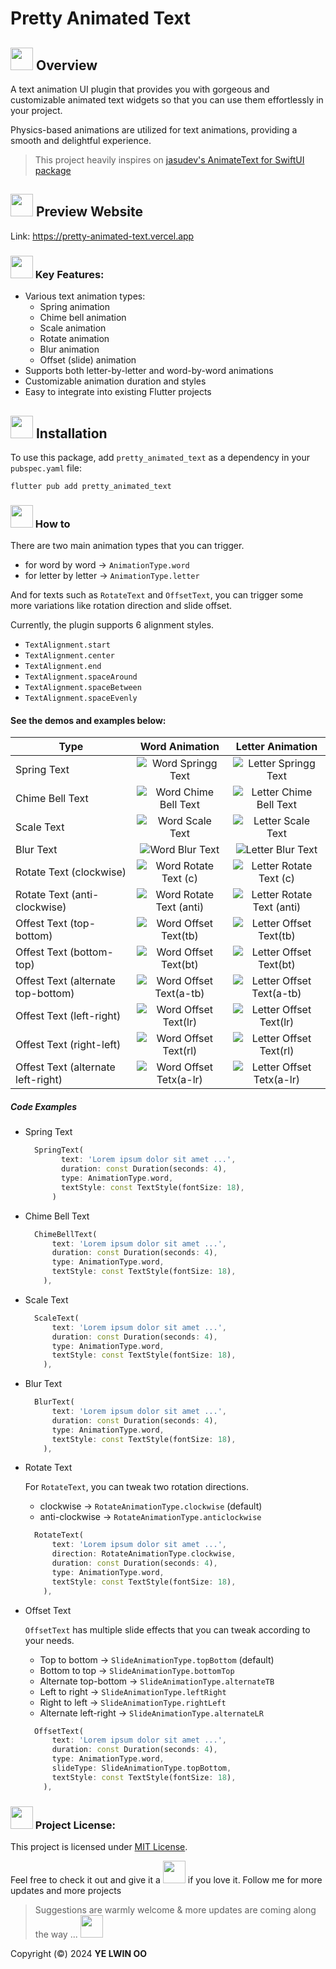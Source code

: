 # Pretty Animated Text

## <img src="assets/Telescope.webp" width="36px"> Overview

A text animation UI plugin that provides you with gorgeous and customizable animated text widgets so that you can use them effortlessly in your project.

Physics-based animations are utilized for text animations, providing a smooth and delightful experience.

> This project heavily inspires on [jasudev's AnimateText for SwiftUI package](https://github.com/jasudev/AnimateText)


## <img src="assets/Spider Web.webp" width="36px">  Preview Website

Link: https://pretty-animated-text.vercel.app

### <img src="assets/Rocket.png" width="36px">️ Key Features: 

- Various text animation types:
  - Spring animation
  - Chime bell animation
  - Scale animation
  - Rotate animation
  - Blur animation
  - Offset (slide) animation
- Supports both letter-by-letter and word-by-word animations
- Customizable animation duration and styles
- Easy to integrate into existing Flutter projects

## <img src="assets/Fire.png" width="36px">️ Installation
To use this package, add `pretty_animated_text` as a dependency in your `pubspec.yaml` file:

`flutter pub add pretty_animated_text`

### <img src="assets/Comet.png" width="36px">️ How to

There are two main animation types that you can trigger.
- for word by word → `AnimationType.word`
- for letter by letter → `AnimationType.letter`


And for texts such as `RotateText` and `OffsetText`, you can trigger some more variations like rotation direction and slide offset.

Currently, the plugin supports 6 alignment styles.
  - `TextAlignment.start`
  - `TextAlignment.center`
  - `TextAlignment.end`
  - `TextAlignment.spaceAround`
  - `TextAlignment.spaceBetween`
  - `TextAlignment.spaceEvenly`



#### See the demos and examples below:

| Type                               | Word Animation                                                    | Letter Animation                                                  |
| ---------------------------------- | :-----------------------------------------------------------------: | :-----------------------------------------------------------------: |
| Spring Text                        | ![Word Springg Text](assets/gifs/words/w_spring_text.gif)     | ![Letter Springg Text](assets/gifs/letters/spring_text.gif)     |
| Chime Bell Text                     | ![Word Chime Bell Text](assets/gifs/words/w_chime_bell_text.gif) | ![Letter Chime Bell Text](assets/gifs/letters/chime_bell_text.gif)️ |
| Scale Text                         | ![Word Scale Text](assets/gifs/words/w_scale_text.gif)     | ![Letter Scale Text](assets/gifs/letters/scale_text.gif)   |
| Blur Text                          | ![Word Blur Text](assets/gifs/words/w_blur_text.gif)    |![Letter Blur Text](assets/gifs/letters/blur_text.gif)     |
| Rotate Text (clockwise)            | ![Word Rotate Text (c)](assets/gifs/words/w_rotate_text_clockwise.gif)    | ![Letter Rotate Text (c)](assets/gifs/letters/rotate_text_clockwise.gif)    |
| Rotate Text (anti-clockwise)       | ![Word Rotate Text (anti)](assets/gifs/words/w_rotate_text_anticlockwise.gif)     | ![Letter Rotate Text (anti)](assets/gifs/letters/rotate_text_anticlockwise.gif)    |
| Offest Text (top-bottom)           | ![Word Offset Text(tb)](assets/gifs/words/w_offset_text_top_bottom.gif)     | ![Letter Offset Text(tb)](assets/gifs/letters/offset_text_top_bottom.gif)    |
| Offest Text (bottom-top)           | ![Word Offset Text(bt)](assets/gifs/words/w_offset_text_bottom_top.gif)     | ![Letter Offset Text(bt)](assets/gifs/letters/offset_text_bottom_top.gif)    |
| Offest Text (alternate top-bottom) | ![Word Offset Text(a-tb)](assets/gifs/words/w_offset_text_alternate_tb.gif)     | ![Letter Offset Text(a-tb)](assets/gifs/letters/offset_text_alternate_tb.gif)    |
| Offest Text (left-right)           | ![Word Offset Text(lr)](assets/gifs/words/w_offset_text_left_right.gif)     | ![Letter Offset Text(lr)](assets/gifs/letters/offset_text_left_right.gif)   |
| Offest Text (right-left)           | ![Word Offset Text(rl)](assets/gifs/words/w_offset_text_right_left.gif)    | ![Letter Offset Text(rl)](assets/gifs/letters/offset_text_right_left.gif)    |
| Offest Text (alternate left-right) | ![Word Offset Tetx(a-lr)](assets/gifs/words/w_offset_text_alternate_lr.gif)     | ![Letter Offset Tetx(a-lr)](assets/gifs/letters/offset_text_alternate_lr.gif)️     |

##### Code Examples

- Spring Text
  ```dart
    SpringText(
          text: 'Lorem ipsum dolor sit amet ...',
          duration: const Duration(seconds: 4), 
          type: AnimationType.word,
          textStyle: const TextStyle(fontSize: 18),
        )
  ```
- Chime Bell Text
  ```dart
    ChimeBellText(
        text: 'Lorem ipsum dolor sit amet ...',
        duration: const Duration(seconds: 4), 
        type: AnimationType.word,
        textStyle: const TextStyle(fontSize: 18),
      ),
  ```
- Scale Text
  ```dart
    ScaleText(
        text: 'Lorem ipsum dolor sit amet ...',
        duration: const Duration(seconds: 4), 
        type: AnimationType.word,
        textStyle: const TextStyle(fontSize: 18),
      ),
  ```
- Blur Text
  
  ```dart
    BlurText(
        text: 'Lorem ipsum dolor sit amet ...',
        duration: const Duration(seconds: 4), 
        type: AnimationType.word,
        textStyle: const TextStyle(fontSize: 18),
      ),
  ```
- Rotate Text
  
  For `RotateText`, you can tweak two rotation directions.
  - clockwise → `RotateAnimationType.clockwise` (default)
  - anti-clockwise → `RotateAnimationType.anticlockwise`

  ```dart
    RotateText(
        text: 'Lorem ipsum dolor sit amet ...',
        direction: RotateAnimationType.clockwise,
        duration: const Duration(seconds: 4), 
        type: AnimationType.word,
        textStyle: const TextStyle(fontSize: 18),
      ),
  ```
- Offset Text
  
  `OffsetText` has multiple slide effects that you can tweak according to your needs.
  - Top to bottom → `SlideAnimationType.topBottom` (default)
  - Bottom to top → `SlideAnimationType.bottomTop`
  - Alternate top-bottom → `SlideAnimationType.alternateTB`
  - Left to right → `SlideAnimationType.leftRight`
  - Right to left → `SlideAnimationType.rightLeft`
  - Alternate left-right → `SlideAnimationType.alternateLR` 

  ```dart
    OffsetText(
        text: 'Lorem ipsum dolor sit amet ...',
        duration: const Duration(seconds: 4), 
        type: AnimationType.word,
        slideType: SlideAnimationType.topBottom,
        textStyle: const TextStyle(fontSize: 18),
      ),
  ```

### <img src="assets/Eyes.png" width="36px">️  Project License:
This project is licensed under [MIT License](LICENSE).

Feel free to check it out and give it a  <img src="assets/Star.png" width="36px">️ if you love it. 
Follow me for more updates and more projects

> Suggestions are warmly welcome & more updates are coming along the way ...  <img src="assets/Folded Hands Medium Skin Tone.png" width="36px">️ 


Copyright (©️) 2024 __YE LWIN OO__












